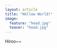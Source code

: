 ```yaml
---
layout: article 
title: "Hellow World!"
image:
  feature: "head.jpg"
  teaser: "head.jpg"
---
```


Hiroo~~
